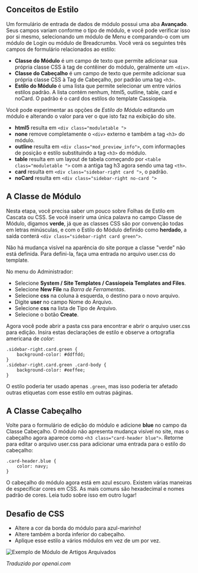 <!-- Filename: jdocmanual?manual=user&heading=modules&filename=module-styles.md / Display title: Estilos de Módulo  -->

## Conceitos de Estilo

Um formulário de entrada de dados de módulo possui uma aba **Avançado**. Seus campos variam conforme o tipo de módulo, e você pode verificar isso por si mesmo, selecionando um módulo de Menu e comparando-o com um módulo de Login ou módulo de Breadcrumbs. Você verá os seguintes três campos de formulário relacionados ao estilo:

* **Classe do Módulo** é um campo de texto que permite adicionar sua própria classe CSS à tag de contêiner do módulo, geralmente um `<div>`.
* **Classe do Cabeçalho** é um campo de texto que permite adicionar sua própria classe CSS à Tag de Cabeçalho, por padrão uma tag `<h3>`.
* **Estilo do Módulo** é uma lista que permite selecionar um entre vários estilos padrão. A lista contém nenhum, html5, outline, table, card e noCard. O padrão é o card dos estilos do template Cassiopeia.

Você pode experimentar as opções de *Estilo do Módulo* editando um módulo e alterando o valor para ver o que isto faz na exibição do site.

* **html5** resulta em `<div class="moduletable ">`
* **none** remove completamente o `<div>` externo e também a tag `<h3>` do módulo.
* **outline** resulta em `<div class="mod_preview_info">`, com informações de posição e estilo substituindo a tag `<h3>` do módulo.
* **table** resulta em um layout de tabela começando por `<table class="moduletable ">` com a antiga tag h3 agora sendo uma tag `<th>`.
* **card** resulta em `<div class="sidebar-right card ">`, o padrão.
* **noCard** resulta em `<div class="sidebar-right no-card ">`

## A Classe de Módulo

Nesta etapa, você precisa saber um pouco sobre Folhas de Estilo em Cascata ou CSS. Se você inserir uma única palavra no campo Classe de Módulo, digamos **verde**, já que as classes CSS são por convenção todas em letras minúsculas, e com o Estilo do Módulo definido como **herdado**, a saída conterá `<div class="sidebar-right card green">`.

Não há mudança visível na aparência do site porque a classe "verde" não está definida. Para defini-la, faça uma entrada no arquivo user.css do template.

No menu do Administrador:
* Selecione **System / Site Templates / Cassiopeia Templates and Files**.
* Selecione **New File** na *Barra de Ferramentas*.
* Selecione **css** na coluna à esquerda, o destino para o novo arquivo.
* Digite **user** no campo Nome do Arquivo.
* Selecione **css** na lista de Tipo de Arquivo.
* Selecione o botão **Create**.

Agora você pode abrir a pasta css para encontrar e abrir o arquivo user.css para edição. Insira estas declarações de estilo e observe a ortografia americana de *color*:
```
.sidebar-right.card.green {
    background-color: #ddffdd;
}
.sidebar-right.card.green .card-body {
    background-color: #eeffee;
}
```
O estilo poderia ter usado apenas `.green`, mas isso poderia ter afetado outras etiquetas com esse estilo em outras páginas.

## A Classe Cabeçalho

Volte para o formulário de edição do módulo e adicione **blue** no campo da Classe Cabeçalho. O módulo não apresenta mudança visível no site, mas o cabeçalho agora aparece como `<h3 class="card-header blue">`. Retorne para editar o arquivo user.css para adicionar uma entrada para o estilo do cabeçalho:
```
.card-header.blue {
    color: navy;
}
```
O cabeçalho do módulo agora está em azul escuro. Existem várias maneiras de especificar cores em CSS. As mais comuns são hexadecimal e nomes padrão de cores. Leia tudo sobre isso em outro lugar!

## Desafio de CSS

* Altere a cor da borda do módulo para azul-marinho!
* Altere também a borda inferior do cabeçalho.
* Aplique esse estilo a vários módulos em vez de um por vez.

![Exemplo de Módulo de Artigos Arquivados](../../../en/images/modules/modules-archived-articles.png)

*Traduzido por openai.com*

